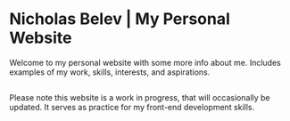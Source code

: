 # Nicholas Belev | My Personal Website

Welcome to my personal website with some more info about me.  Includes examples of my work, skills, interests, and aspirations.
##
Please note this website is a work in progress, that will occasionally be updated.  It serves as practice for my front-end development skills.

